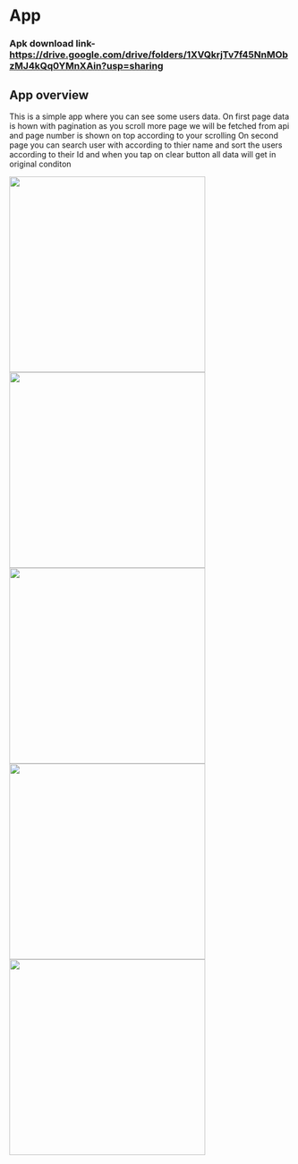 # App

### Apk download link- https://drive.google.com/drive/folders/1XVQkrjTv7f45NnMObzMJ4kQq0YMnXAin?usp=sharing

## App overview
This is a simple app where you can see some users data. 
On first page data is hown with pagination as you scroll more page we will be fetched from api and page number is shown on top according to your scrolling 
On second page you can search user with according to thier name and sort the users according to their Id and when you tap on clear button all data will get in original conditon 

<img src="https://user-images.githubusercontent.com/111220289/225188689-9d93efb4-32d6-46ec-851c-a2386317dfc2.jpeg" widh="145" height="350" /> 
<img src="https://user-images.githubusercontent.com/111220289/225188719-bb07da10-9186-4eeb-b4b7-8ce167222d38.jpeg" widh="145" height="350" /> 
<img src="https://user-images.githubusercontent.com/111220289/225188731-5772b1c2-43ff-4bd0-be11-8df81f00a86b.jpeg" widh="145" height="350" /> 
<img src="https://user-images.githubusercontent.com/111220289/225188744-03bd5f02-befa-483f-9c9b-8070ca28c525.jpeg" widh="145" height="350" /> 
<img src="https://user-images.githubusercontent.com/111220289/225188763-c52ff778-79f2-4532-a38b-5b94b4a35c35.jpeg" widh="145" height="350" /> 

